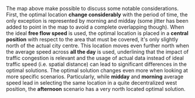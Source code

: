 The map above make possible to discuss some notable considerations. First, the optimal location **change considerably** with the period of time, the only exception is represented by morning and midday (some jitter has been added to point in the map to avoid a complete overlapping though).
When the ideal **free flow speed** is used, the optimal location is placed in a **central position** with respect to the area that must be covered, it's only slightly north of the actual city centre. This location moves even further north when the
average speed across **all the day** is used, underlining that the impact of traffic congestion is relevant and the usage of actual data instead of ideal traffic speed (i.e. spatial distance) can lead to significant differences in the optimal solutions. The optimal solution changes even more when looking at more specific scenarios. Particularly, while **midday** and **morning** average speed lead in selecting the same location in a quite decentralized west position, the **afternoon** scenario has a very north located optimal solution.
